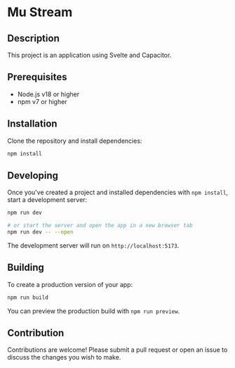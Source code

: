 # Mu Stream

## Description

This project is an application using Svelte and Capacitor.

## Prerequisites

- Node.js v18 or higher
- npm v7 or higher

## Installation

Clone the repository and install dependencies:

```bash
npm install
```

## Developing

Once you've created a project and installed dependencies with `npm install`, start a development
server:

```bash
npm run dev

# or start the server and open the app in a new browser tab
npm run dev -- --open
```

The development server will run on `http://localhost:5173`.

## Building

To create a production version of your app:

```bash
npm run build
```

You can preview the production build with `npm run preview`.

## Contribution

Contributions are welcome! Please submit a pull request or open an issue to discuss the changes you
wish to make.
